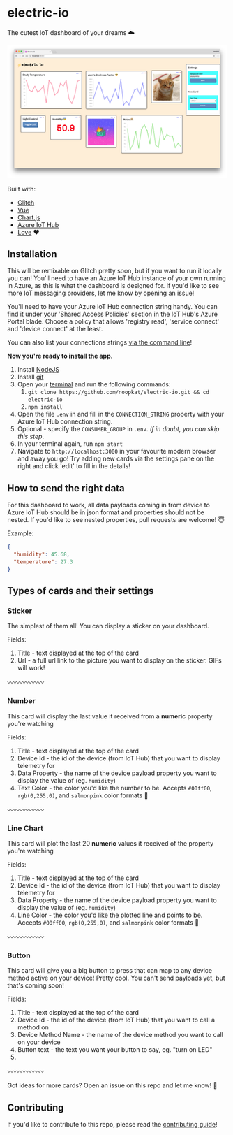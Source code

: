 # electric-io

The cutest IoT dashboard of your dreams ☁️

![screenshot of electric io dashboard](screenshot.png)

Built with:

+ [Glitch](https://glitch.com)
+ [Vue](https://vuejs.org)
+ [Chart.js](http://www.chartjs.org/)
+ [Azure IoT Hub](https://docs.microsoft.com/en-us/azure/iot-hub)
+ [Love](https://media.giphy.com/media/26ufcYAkp8e66vanu/giphy.gif) ❤️

## Installation

This will be remixable on Glitch pretty soon, but if you want to run it locally you can!
You'll need to have an Azure IoT Hub instance of your own running in Azure, as this is what the dashboard is designed for. If you'd like to see more IoT messaging providers, let me know by opening an issue!

You'll need to have your Azure IoT Hub connection string handy. You can find it under your 'Shared Access Policies' section in the IoT Hub's Azure Portal blade. Choose a policy that allows 'registry read', 'service connect' and 'device connect' at the least. 

You can also list your connections strings [via the command line](https://docs.microsoft.com/en-us/cli/azure/iot/hub?view=azure-cli-latest#az-iot-hub-show-connection-string)!

**Now you're ready to install the app.**


1. Install [NodeJS](https://nodejs.org)
2. Install [git](https://git-scm.org)
3. Open your [terminal](https://lifehacker.com/5633909/who-needs-a-mouse-learn-to-use-the-command-line-for-almost-anything) and run the following commands:
	1. `git clone https://github.com/noopkat/electric-io.git && cd electric-io`
	2. `npm install`
4. Open the file `.env` in and fill in the `CONNECTION_STRING` property with your Azure IoT Hub connection string.
5. Optional - specify the `CONSUMER_GROUP` in `.env`. _If in doubt, you can skip this step_.
6. In your terminal again, run `npm start`
6. Navigate to `http://localhost:3000` in your favourite modern browser and away you go! Try adding new cards via the settings pane on the right and click 'edit' to fill in the details!

## How to send the right data

For this dashboard to work, all data payloads coming in from device to Azure IoT Hub should be in json format and properties should not be nested. If you'd like to see nested properties, pull requests are welcome! 😇

Example:

```json
{
  "humidity": 45.68,
  "temperature": 27.3
}
```


## Types of cards and their settings

### Sticker

The simplest of them all! You can display a sticker on your dashboard. 

Fields:

1. Title - text displayed at the top of the card
2. Url - a full url link to the picture you want to display on the sticker. GIFs will work!

〰️〰️〰️〰️〰️〰️

### Number

This card will display the last value it received from a **numeric** property you're watching

Fields:

1. Title - text displayed at the top of the card
2. Device Id - the id of the device (from IoT Hub) that you want to display telemetry for
3. Data Property - the name of the device payload property you want to display the value of (eg. `humidity`)
4. Text Color - the color you'd like the number to be. Accepts `#00ff00`, `rgb(0,255,0)`, and `salmonpink` color formats 🌈

〰️〰️〰️〰️〰️〰️

### Line Chart

This card will plot the last 20 **numeric** values it received of the property you're watching

Fields:

1. Title - text displayed at the top of the card
2. Device Id - the id of the device (from IoT Hub) that you want to display telemetry for
3. Data Property - the name of the device payload property you want to display the value of (eg. `humidity`)
4. Line Color - the color you'd like the plotted line and points to be. Accepts `#00ff00`, `rgb(0,255,0)`, and `salmonpink` color formats 🌈

〰️〰️〰️〰️〰️〰️

### Button

This card will give you a big button to press that can map to any device method active on your device! Pretty cool. You can't send payloads yet, but that's coming soon!

Fields:

1. Title - text displayed at the top of the card
2. Device Id - the id of the device (from IoT Hub) that you want to call a method on
3. Device Method Name - the name of the device method you want to call on your device
4. Button text - the text you want your button to say, eg. "turn on LED"
5. 

〰️〰️〰️〰️〰️〰️

Got ideas for more cards? Open an issue on this repo and let me know! 👀


## Contributing

If you'd like to contribute to this repo, please read the [contributing guide](https://github.com/noopkat/electric-io/blob/master/CONTRIBUTING.md)!




